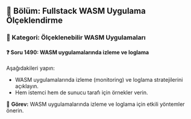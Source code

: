 ## 📘 Bölüm: Fullstack WASM Uygulama Ölçeklendirme
### 🔹 Kategori: Ölçeklenebilir WASM Uygulamaları
#### ❓ Soru 1490: WASM uygulamalarında izleme ve loglama

Aşağıdakileri yapın:

- WASM uygulamalarında izleme (monitoring) ve loglama stratejilerini açıklayın.
- Hem istemci hem de sunucu tarafı için örnekler verin.

🔧 **Görev:** WASM uygulamalarında izleme ve loglama için etkili yöntemler önerin.
